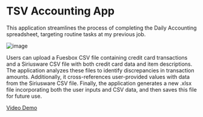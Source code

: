# TSV Accounting App

This application streamlines the process of completing the Daily Accounting spreadsheet, targeting routine tasks at my previous job.

![image](https://user-images.githubusercontent.com/71410748/148700734-8ca34f65-94e7-46c7-a6d5-8f611700bbfb.png)

Users can upload a Fuesbox CSV file containing credit card transactions and a Siriusware CSV file with both credit card data and item descriptions. The application analyzes these files to identify discrepancies in transaction amounts. Additionally, it cross-references user-provided values with data from the Siriusware CSV file. Finally, the application generates a new .xlsx file incorporating both the user inputs and CSV data, and then saves this file for future use.

[Video Demo](https://www.youtube.com/watch?v=XWqYMa1zXSE)
